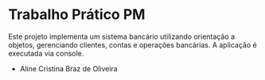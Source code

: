 # Trabalho Prático PM

   Este projeto implementa um sistema bancário utilizando orientação a objetos, gerenciando clientes, contas e operações bancárias. A aplicação é executada via console.

* Aline Cristina Braz de Oliveira
